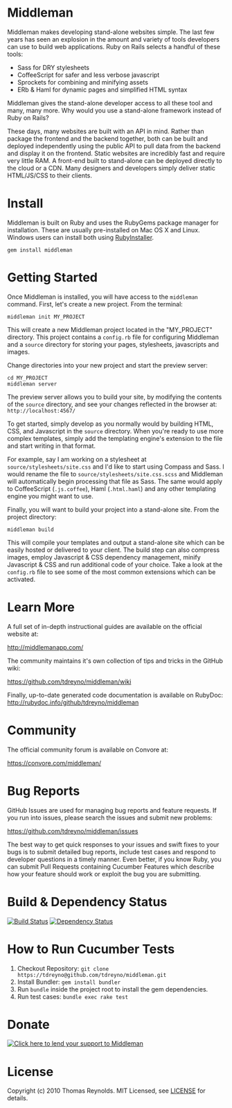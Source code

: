 # Middleman

Middleman makes developing stand-alone websites simple. The last few years has seen an explosion in the amount and variety of tools developers can use to build web applications. Ruby on Rails selects a handful of these tools:

* Sass for DRY stylesheets
* CoffeeScript for safer and less verbose javascript
* Sprockets for combining and minifying assets
* ERb & Haml for dynamic pages and simplified HTML syntax

Middleman gives the stand-alone developer access to all these tool and many, many more. Why would you use a stand-alone framework instead of Ruby on Rails?

These days, many websites are built with an API in mind. Rather than package the frontend and the backend together, both can be built and deployed independently using the public API to pull data from the backend and display it on the frontend. Static websites are incredibly fast and require very little RAM. A front-end built to stand-alone can be deployed directly to the cloud or a CDN. Many designers and developers simply deliver static HTML/JS/CSS to their clients.

# Install

Middleman is built on Ruby and uses the RubyGems package manager for installation. These are usually pre-installed on Mac OS X and Linux. Windows users can install both using [RubyInstaller].

    gem install middleman

# Getting Started

Once Middleman is installed, you will have access to the `middleman` command. First, let's create a new project. From the terminal:

    middleman init MY_PROJECT

This will create a new Middleman project located in the "MY_PROJECT" directory. This project contains a `config.rb` file for configuring Middleman and a `source` directory for storing your pages, stylesheets, javascripts and images.

Change directories into your new project and start the preview server:

    cd MY_PROJECT
    middleman server

The preview server allows you to build your site, by modifying the contents of the `source` directory, and see your changes reflected in the browser at: `http://localhost:4567/`

To get started, simply develop as you normally would by building HTML, CSS, and Javascript in the `source` directory. When you're ready to use more complex templates, simply add the templating engine's extension to the file and start writing in that format.

For example, say I am working on a stylesheet at `source/stylesheets/site.css` and I'd like to start using Compass and Sass. I would rename the file to `source/stylesheets/site.css.scss` and Middleman will automatically begin processing that file as Sass. The same would apply to CoffeeScript (`.js.coffee`), Haml (`.html.haml`) and any other templating engine you might want to use.

Finally, you will want to build your project into a stand-alone site. From the project directory:

    middleman build

This will compile your templates and output a stand-alone site which can be easily hosted or delivered to your client. The build step can also compress images, employ Javascript & CSS dependency management, minify Javascript & CSS and run additional code of your choice. Take a look at the `config.rb` file to see some of the most common extensions which can be activated.

# Learn More

A full set of in-depth instructional guides are available on the official website at:

  http://middlemanapp.com/

The community maintains it's own collection of tips and tricks in the GitHub wiki:

  https://github.com/tdreyno/middleman/wiki

Finally, up-to-date generated code documentation is available on RubyDoc: 
http://rubydoc.info/github/tdreyno/middleman

# Community

The official community forum is available on Convore at:

  https://convore.com/middleman/

# Bug Reports

GitHub Issues are used for managing bug reports and feature requests. If you run into issues, please search the issues and submit new problems:

https://github.com/tdreyno/middleman/issues

The best way to get quick responses to your issues and swift fixes to your bugs is to submit detailed bug reports, include test cases and respond to developer questions in a timely manner. Even better, if you know Ruby, you can submit Pull Requests containing Cucumber Features which describe how your feature should work or exploit the bug you are submitting.

# Build & Dependency Status

[![Build Status](http://travis-ci.org/tdreyno/middleman.png)](http://travis-ci.org/tdreyno/middleman)
[![Dependency Status](https://gemnasium.com/tdreyno/middleman.png?travis)](https://gemnasium.com/tdreyno/middleman)

# How to Run Cucumber Tests

1. Checkout Repository: `git clone https://tdreyno@github.com/tdreyno/middleman.git`
2. Install Bundler: `gem install bundler`
3. Run `bundle` inside the project root to install the gem dependencies.
4. Run test cases: `bundle exec rake test`

# Donate

[![Click here to lend your support to Middleman](https://www.pledgie.com/campaigns/15807.png)](http://www.pledgie.com/campaigns/15807)

# License

Copyright (c) 2010 Thomas Reynolds. MIT Licensed, see [LICENSE] for details.

[RubyInstaller]: http://rubyinstaller.org/
[LICENSE]: https://github.com/tdreyno/middleman/blob/master/LICENSE